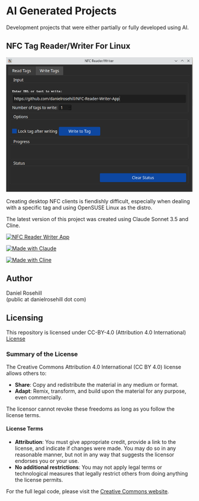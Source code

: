 # AI Generated Projects

Development projects that were either partially or fully developed using AI.

## NFC Tag Reader/Writer For Linux

![alt text](scnreeshots/nfc-tag-app.png)

Creating desktop NFC clients is fiendishly difficult, especially when dealing with a specific tag and using OpenSUSE Linux as the distro.

The latest version of this project was created using Claude Sonnet 3.5 and Cline.

[![NFC Reader Writer App](https://img.shields.io/badge/NFC_Reader_Writer_App-blue?style=for-the-badge)](https://github.com/danielrosehill/NFC-Reader-Writer-App)

[![Made with Claude](https://img.shields.io/badge/Made_with-Claude_Sonnet_3.5-purple?style=for-the-badge)](https://www.anthropic.com/claude)

[![Made with Cline](https://img.shields.io/badge/Made_with-Cline-green?style=for-the-badge)](https://github.com/ClineCLI/Cline)

 

## Author

Daniel Rosehill  
(public at danielrosehill dot com)

## Licensing

This repository is licensed under CC-BY-4.0 (Attribution 4.0 International) 
[License](https://creativecommons.org/licenses/by/4.0/)

### Summary of the License
The Creative Commons Attribution 4.0 International (CC BY 4.0) license allows others to:
- **Share**: Copy and redistribute the material in any medium or format.
- **Adapt**: Remix, transform, and build upon the material for any purpose, even commercially.

The licensor cannot revoke these freedoms as long as you follow the license terms.

#### License Terms
- **Attribution**: You must give appropriate credit, provide a link to the license, and indicate if changes were made. You may do so in any reasonable manner, but not in any way that suggests the licensor endorses you or your use.
- **No additional restrictions**: You may not apply legal terms or technological measures that legally restrict others from doing anything the license permits.

For the full legal code, please visit the [Creative Commons website](https://creativecommons.org/licenses/by/4.0/legalcode).